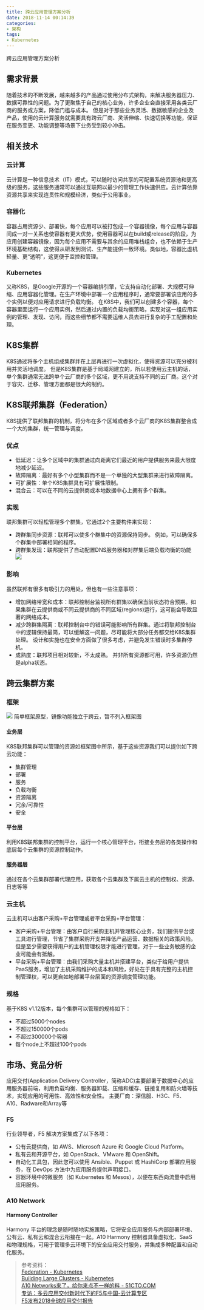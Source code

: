 ```yaml
---
title: 跨云应用管理方案分析
date: 2018-11-14 00:14:39
categories:
- 架构
tags:
- Kubernetes
---
```


跨云应用管理方案分析
## 需求背景
随着技术的不断发展，越来越多的产品通过使用分布式架构，来解决服务器压力、数据可靠性的问题。为了更聚焦于自己的核心业务，许多企业会直接采用各类云厂商的服务或方案，降低门槛与成本。
但是对于那些业务灵活、数据敏感的企业及产品，使用的云计算服务就需要具有跨云厂商、灵活伸缩、快速切换等功能，保证在服务变更、功能调整等场景下业务受到较小冲击。

## 相关技术
### 云计算
云计算是一种信息技术（IT）模式，可以随时访问共享的可配置系统资源池和更高级的服务，这些服务通常可以通过互联网以最少的管理工作快速供应。云计算依靠资源共享来实现连贯性和规模经济，类似于公用事业。

### 容器化
容器占用资源少、部署快，每个应用可以被打包成一个容器镜像，每个应用与容器间成一对一关系也使容器有更大优势，使用容器可以在build或release的阶段，为应用创建容器镜像，因为每个应用不需要与其余的应用堆栈组合，也不依赖于生产环境基础结构，这使得从研发到测试、生产能提供一致环境。类似地，容器比虚机轻量、更“透明”，这更便于监控和管理。

### Kubernetes
又称K8S，是Google开源的一个容器编排引擎，它支持自动化部署、大规模可伸缩、应用容器化管理。在生产环境中部署一个应用程序时，通常要部署该应用的多个实例以便对应用请求进行负载均衡。
在K8S中，我们可以创建多个容器，每个容器里面运行一个应用实例，然后通过内置的负载均衡策略，实现对这一组应用实例的管理、发现、访问，而这些细节都不需要运维人员去进行复杂的手工配置和处理。

## K8S集群
K8S通过将多个主机组成集群并在上层再进行一次虚拟化，使得资源可以充分被利用并灵活地调度。
但是K8S集群是基于局域网建立的，所以若使用云主机的话，单个集群通常无法跨单个云厂商的多个区域，更不用说支持不同的云厂商。这个对于容灾、迁移、管理方面都是很大的制约。

## K8S联邦集群（Federation）
K8S提供了联邦集群的机制，将分布在多个区域或者多个云厂商的K8S集群整合成一个大的集群，统一管理与调度。

### 优点
- 低延迟：让多个区域中的集群通过向距离它们最近的用户提供服务来最大限度地减少延迟。
- 故障隔离：最好有多个小型集群而不是一个单独的大型集群来进行故障隔离。
- 可扩展性：单个K8S集群具有可扩展性限制。
- 混合云：可以在不同的云提供商或本地数据中心上拥有多个群集。

### 实现
联邦集群可以轻松管理多个群集，它通过2个主要构件来实现：
- 跨群集同步资源：联邦可以使多个群集中的资源保持同步。 例如，可以确保多个群集中部署相同的程序。
- 跨群集发现：联邦提供了自动配置DNS服务器和对群集后端负载均衡的功能
![](https://raw.githubusercontent.com/ShoreCN/ShoreCN.github.io/master/resource/k8s_federation_architecture.jpg)

### 影响
虽然联邦有很多有吸引力的用处，但也有一些注意事项：
- 增加网络带宽和成本：联邦控制台监视所有群集以确保当前状态符合预期。如果集群在云提供商或不同云提供商的不同区域(regions)运行，这可能会导致显著的网络成本。
- 减少跨群集隔离：联邦控制台中的错误可能影响所有群集。通过将联邦控制台中的逻辑保持最简，可以缓解这一问题，尽可能将大部分任务都交给K8S集群处理。 设计和实施也在安全方面做了很多考虑，并避免发生错误时多集群停机。
- 成熟度：联邦项目相对较新，不太成熟。 并非所有资源都可用，许多资源仍然是alpha状态。


## 跨云集群方案
### 框架
![](https://raw.githubusercontent.com/ShoreCN/ShoreCN.github.io/master/resource/%E8%B7%A8%E4%BA%91%E5%B9%B3%E5%8F%B0%E6%9E%B6%E6%9E%84%E6%A1%86%E6%9E%B6%E5%9B%BE.jpg)
简单框架原型，镜像功能独立于跨云，暂不列入框架图

#### 业务层
K8S联邦集群可以管理的资源如框架图中所示，基于这些资源我们可以提供如下跨云功能：
- 集群管理
- 部署
- 服务
- 负载均衡
- 资源隔离
- 冗余/可靠性
- 安全

#### 平台层
利用K8S联邦集群的控制平台，运行一个核心管理平台，衔接业务层的各类操作和底层每个云集群的资源控制动作。

#### 服务器层
通过在各个云集群部署代理应用，获取各个云集群及下属云主机的控制权、资源、日志等等


### 云主机
云主机可以由客户采购+平台管理或者平台采购+平台管理：
- 客户采购+平台管理：由客户自行采购主机并管理核心业务，我们提供平台或工具进行管理，节省了集群采购开支并降低产品运营、数据相关的政策风险。但是至少需要获得用户的主机管理权限才能进行管理，对于一些业务敏感的企业可能会有抵触。
- 平台采购+平台管理：由我们采购大量主机并搭建平台，类似于给用户提供PaaS服务，增加了主机采购维护的成本和风险，好处在于具有完整的主机控制管理权，可以更自如地部署平台层面的资源调度管理功能。

### 规格
基于K8S v1.12版本，每个集群可以管理的规格如下：
- 不超过5000个nodes
- 不超过150000个pods
- 不超过300000个容器
- 每个node上不超过100个pods


## 市场、竞品分析
应用交付(Application Delivery Controller，简称ADC)主要部署于数据中心的应用服务器前端，利用负载均衡、服务器卸载、压缩和缓存、链接复用和防火墙等技术，实现应用的可用性、高效性和安全性。
主要厂商：深信服、H3C、F5、A10、Radware和Array等

### F5
行业领导者，F5 解决方案集成了以下各项：
- 公有云提供商，如 AWS、Microsoft Azure 和 Google Cloud Platform。
- 私有云和开源平台，如 OpenStack、VMware 和 OpenShift。
- 自动化工具包，因此您可以使用 Ansible、Puppet 或 HashiCorp 部署应用服务，在 DevOps 方法中为应用服务提供声明接口。
- 容器环境中的微服务（如 Kubernetes 和 Mesos），以便在东西向流量中启用应用服务。

### A10 Network 
#### Harmony Controller 
Harmony 平台的理念是随时随地实施策略，它将安全应用服务与内部部署环境、公有云、私有云和混合云衔接在一起。A10 Harmony 控制器具备虚拟化、SaaS 和物理规格，可用于管理多云环境下的安全应用交付服务，并集成多种配置和自动化服务。


> 参考资料：  
> [Federation - Kubernetes](https://kubernetes.io/docs/concepts/cluster-administration/federation/)  
> [Building Large Clusters - Kubernetes](https://kubernetes.io/docs/setup/cluster-large/)  
> [A10 Networks来了，给你来点不一样的料 - 51CTO.COM](http://stor.51cto.com/art/201708/546850.htm)  
> [专访：多云应用交付新时代下的F5与中国-云计算专区](http://cloud.it168.com/a2018/0619/3210/000003210034.shtml)  
> [F5发布2018全球应用交付报告](http://network.51cto.com/act/f5/ADreport)  

